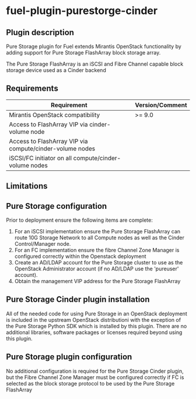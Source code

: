 fuel-plugin-purestorge-cinder
============

Plugin description
--------------

Pure Storage plugin for Fuel extends Mirantis OpenStack functionality by
adding support for Pure Storage FlashArray block storage array.

The Pure Storage FlashArray is an iSCSI and Fibre Channel capable block 
storage device used as a Cinder backend

Requirements
------------

| Requirement                                              | Version/Comment |
|----------------------------------------------------------|-----------------|
| Mirantis OpenStack compatibility                         | >= 9.0          |
| Access to FlashArray VIP via cinder-volume node          |                 |
| Access to FlashArray VIP via compute/cinder-volume nodes |                 |
| iSCSI/FC initiator on all compute/cinder-volume nodes    |                 |

Limitations
-----------

Pure Storage configuration
---------------------

Prior to deployment ensure the following items are complete:

1. For an iSCSI implementation ensure the Pure Storage FlashArray can route 10G Storage Network
   to all Compute nodes as well as the Cinder Control/Manager node.
2. For an FC implementation ensure the fibre Channel Zone Manager is configured correctly
   within the Openstack deployment 
3. Create an AD/LDAP account for the Pure Storage cluster to use as the OpenStack Administrator
   account (if no AD/LDAP use the 'pureuser' account).
4. Obtain the management VIP address for the Pure Storage FlashArray

Pure Storage Cinder plugin installation
---------------------------

All of the needed code for using Pure Storage in an OpenStack deployment is
included in the upstream OpenStack distributioni with the exception of
the Pure Storage Python SDK which is installed by this plugin.  There are no additional
libraries, software packages or licenses required beyond using this plugin.

Pure Storage plugin configuration
----------------------------

No additional configuration is required for the Pure Storage Cinder plugin, but the Fibre
Channel Zone Manager must be configured correctly if FC is selected as the block storage
protocol to be used by the Pure Storage FlashArray
